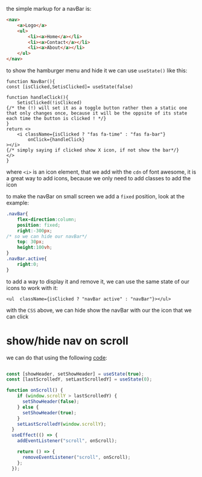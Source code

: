 the simple markup for a navBar is:

```Html
<nav>
	<a>Logo</a>
	<ul>
		<li><a>Home</a></li>
		<li><a>Contact</a></li>
		<li><a>About</a></li>
	</ul>
</nav>
```

to show the hamburger menu and hide it we can use `useState()` like this:

```JSX
function NavBar(){
const [isClicked,SetisClicked]= useState(false)

function handleClick(){
	SetisClicked(!isClikced)
{/* the (!) will set it as a toggle button rather then a static one that only changes once, because it will be the oppsite of its state each time the button is clicked ! */}
}
return <>
	<i className={isClicked ? "fas fa-time" : "fas fa-bar"}
		onClick={handleClick}
></i>
{/* simply saying if clicked show X icon, if not show the bar*/}
</>
}
```
where `<i>` is an icon element, that we add with the `cdn` of font awesome, it is a great way to add icons, because we only need to add classes to add the icon

to make the navBar on small screen we add a `fixed` position, look at the example:

```css
.navBar{
	flex-direction:column;
	position: fixed;
	right:-300px;
/* so we can hide our navBar*/
	top: 30px;
	height:100vh;
}
.navBar.active{
	right:0;
}
```

to add a way to display it and remove it, we can use the same state of our icons to work with it:

```JSX
<ul  className={isClicked ? "navBar active" : "navBar"}></ul>
```

with the `CSS` above, we can hide show the navBar with our the icon that we can click


# show/hide nav on scroll 

we can do that using the following [code](https://stackoverflow.com/a/71356027/20940799):

```jsx

const [showHeader, setShowHeader] = useState(true);
const [lastScrolledY, setLastScrolledY] = useState(0);

function onScroll() {
    if (window.scrollY > lastScrolledY) {
      setShowHeader(false);
    } else {
      setShowHeader(true);
    }
    setLastScrolledY(window.scrollY);
  }
  useEffect(() => {
    addEventListener("scroll", onScroll);

    return () => {
      removeEventListener("scroll", onScroll);
    };
  });
```
